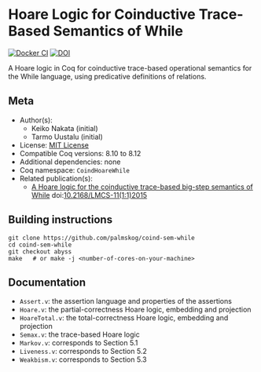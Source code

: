 <!---
This file was generated from `meta.yml`, please do not edit manually.
Follow the instructions on https://github.com/coq-community/templates to regenerate.
--->
# Hoare Logic for Coinductive Trace-Based Semantics of While

[![Docker CI][docker-action-shield]][docker-action-link]
[![DOI][doi-shield]][doi-link]

[docker-action-shield]: https://github.com/palmskog/coind-sem-while/workflows/Docker%20CI/badge.svg?branch=master
[docker-action-link]: https://github.com/palmskog/coind-sem-while/actions?query=workflow:"Docker%20CI"



[doi-shield]: https://zenodo.org/badge/DOI/10.2168/LMCS-11(1:1)2015.svg
[doi-link]: https://doi.org/10.2168/LMCS-11(1:1)2015

A Hoare logic in Coq for coinductive trace-based operational semantics for the
While language, using predicative definitions of relations.

## Meta

- Author(s):
  - Keiko Nakata (initial)
  - Tarmo Uustalu (initial)
- License: [MIT License](LICENSE)
- Compatible Coq versions: 8.10 to 8.12
- Additional dependencies: none
- Coq namespace: `CoindHoareWhile`
- Related publication(s):
  - [A Hoare logic for the coinductive trace-based big-step semantics of While](https://arxiv.org/abs/1412.6579) doi:[10.2168/LMCS-11(1:1)2015](https://doi.org/10.2168/LMCS-11(1:1)2015)

## Building instructions

``` shell
git clone https://github.com/palmskog/coind-sem-while
cd coind-sem-while
git checkout abyss
make   # or make -j <number-of-cores-on-your-machine>
```

## Documentation

- `Assert.v`: the assertion language and properties of the assertions
- `Hoare.v`: the partial-correctness Hoare logic, embedding and projection
- `HoareTotal.v`: the total-correctness Hoare logic, embedding and projection
- `Semax.v`: the trace-based Hoare logic
- `Markov.v`: corresponds to Section 5.1
- `Liveness.v`: corresponds to Section 5.2
- `Weakbism.v`: corresponds to Section 5.3
